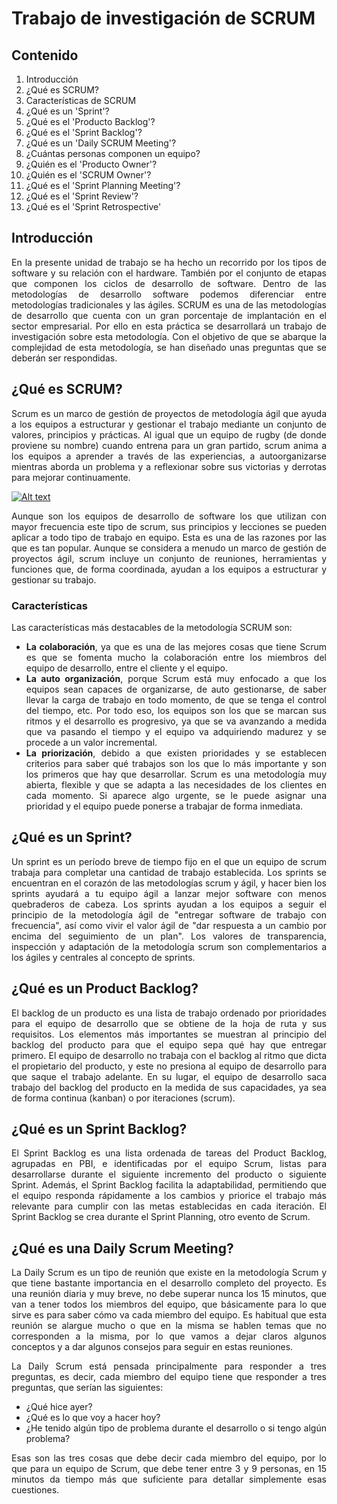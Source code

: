 <div align=justify>

# Trabajo de investigación de SCRUM

## Contenido

1. Introducción
2. ¿Qué es SCRUM?
3. Características de SCRUM
4. ¿Qué es un 'Sprint'?
5. ¿Qué es el 'Producto Backlog'?
6. ¿Qué es el 'Sprint Backlog'?
7. ¿Qué es un 'Daily SCRUM Meeting'?
8. ¿Cuántas personas componen un equipo?
9. ¿Quién es el 'Producto Owner'?
10. ¿Quién es el 'SCRUM Owner'?
11. ¿Qué es el 'Sprint Planning Meeting'?
12. ¿Qué es el 'Sprint Review'?
13. ¿Qué es el 'Sprint Retrospective'

## Introducción

En la presente unidad de trabajo se ha hecho un recorrido por los tipos de software y su relación con el hardware. También por el conjunto de etapas que componen los ciclos de desarrollo de software.
Dentro de las metodologías de desarrollo software podemos diferenciar entre metodologías tradicionales y las ágiles. 
SCRUM es una de las metodologías de desarrollo que cuenta con un gran porcentaje de implantación en el sector empresarial. Por ello en esta práctica se desarrollará un trabajo de investigación sobre esta metodología.
Con el objetivo de que se abarque la complejidad de esta metodología, se han diseñado unas preguntas que se deberán ser respondidas.

## ¿Qué es SCRUM?

Scrum es un marco de gestión de proyectos de metodología ágil que ayuda a los equipos a estructurar y gestionar el trabajo mediante un conjunto de valores, principios y prácticas. Al igual que un equipo de rugby (de donde proviene su nombre) cuando entrena para un gran partido, scrum anima a los equipos a aprender a través de las experiencias, a autoorganizarse mientras aborda un problema y a reflexionar sobre sus victorias y derrotas para mejorar continuamente. 

[![Alt text](https://img.youtube.com/vi/b02ZkndLk1Y/0.jpg)](https://www.youtube.com/watch?v=b02ZkndLk1Y)

Aunque son los equipos de desarrollo de software los que utilizan con mayor frecuencia este tipo de scrum, sus principios y lecciones se pueden aplicar a todo tipo de trabajo en equipo. Esta es una de las razones por las que es tan popular. Aunque se considera a menudo un marco de gestión de proyectos ágil, scrum incluye un conjunto de reuniones, herramientas y funciones que, de forma coordinada, ayudan a los equipos a estructurar y gestionar su trabajo.

### Características

Las características más destacables de la metodología SCRUM son:

- **La colaboración**, ya que es una de las mejores cosas que tiene Scrum es que se fomenta mucho la colaboración entre los miembros del equipo de desarrollo, entre el cliente y el equipo.
- **La auto organización**, porque Scrum está muy enfocado a que los equipos sean capaces de organizarse, de auto gestionarse, de saber llevar la carga de trabajo en todo momento, de que se tenga el control del tiempo, etc. Por todo eso, los equipos son los que se marcan sus ritmos y el desarrollo es progresivo, ya que se va avanzando a medida que va pasando el tiempo y el equipo va adquiriendo madurez y se procede a un valor incremental.
- **La priorización**, debido a que existen prioridades y se establecen criterios para saber qué trabajos son los que lo más importante y son los primeros que hay que desarrollar. Scrum es una metodología muy abierta, flexible y que se adapta a las necesidades de los clientes en cada momento. Si aparece algo urgente, se le puede asignar una prioridad y el equipo puede ponerse a trabajar de forma inmediata.

## ¿Qué es un Sprint?

Un sprint es un período breve de tiempo fijo en el que un equipo de scrum trabaja para completar una cantidad de trabajo establecida. Los sprints se encuentran en el corazón de las metodologías scrum y ágil, y hacer bien los sprints ayudará a tu equipo ágil a lanzar mejor software con menos quebraderos de cabeza.
Los sprints ayudan a los equipos a seguir el principio de la metodología ágil de "entregar software de trabajo con frecuencia", así como vivir el valor ágil de "dar respuesta a un cambio por encima del seguimiento de un plan". Los valores de transparencia, inspección y adaptación de la metodología scrum son complementarios a los ágiles y centrales al concepto de sprints.

## ¿Qué es un Product Backlog?

El backlog de un producto es una lista de trabajo ordenado por prioridades para el equipo de desarrollo que se obtiene de la hoja de ruta y sus requisitos. Los elementos más importantes se muestran al principio del backlog del producto para que el equipo sepa qué hay que entregar primero. El equipo de desarrollo no trabaja con el backlog al ritmo que dicta el propietario del producto, y este no presiona al equipo de desarrollo para que saque el trabajo adelante. En su lugar, el equipo de desarrollo saca trabajo del backlog del producto en la medida de sus capacidades, ya sea de forma continua (kanban) o por iteraciones (scrum).

## ¿Qué es un Sprint Backlog?

El Sprint Backlog es una lista ordenada de tareas del Product Backlog, agrupadas en PBI, e identificadas por el equipo Scrum, listas para desarrollarse durante el siguiente incremento del producto o siguiente Sprint. Además, el Sprint Backlog facilita la adaptabilidad, permitiendo que el equipo responda rápidamente a los cambios y priorice el trabajo más relevante para cumplir con las metas establecidas en cada iteración.
El Sprint Backlog se crea durante el Sprint Planning, otro evento de Scrum.

## ¿Qué es una Daily Scrum Meeting?

La Daily Scrum es un tipo de reunión que existe en la metodología Scrum y que tiene bastante importancia en el desarrollo completo del proyecto.
Es una reunión diaria y muy breve, no debe superar nunca los 15 minutos, que van a tener todos los miembros del equipo, que básicamente para lo que sirve es para saber cómo va cada miembro del equipo.
Es habitual que esta reunión se alargue mucho o que en la misma se hablen temas que no corresponden a la misma, por lo que vamos a dejar claros algunos conceptos y a dar algunos consejos para seguir en estas reuniones.

La Daily Scrum está pensada principalmente para responder a tres preguntas, es decir, cada miembro del equipo tiene que responder a tres preguntas, que serían las siguientes:
- ¿Qué hice ayer?
- ¿Qué es lo que voy a hacer hoy?
- ¿He tenido algún tipo de problema durante el desarrollo o si tengo algún problema?
  
Esas son las tres cosas que debe decir cada miembro del equipo, por lo que para un equipo de Scrum, que debe tener entre 3 y 9 personas, en 15 minutos da tiempo más que suficiente para detallar simplemente esas cuestiones.

</div>
